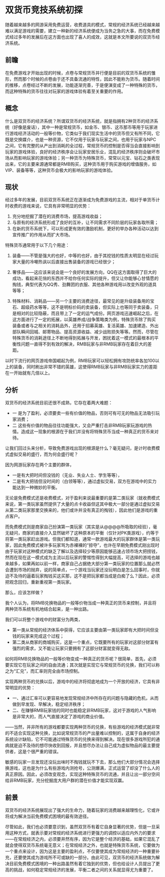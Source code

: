 # 双货币竞技系统初探
随着越来越多的网游采用免费运营，收费道具的模式，常规的经济系统已经越来越难以满足游戏的需要，建立一种新的经济系统便成为当务之急的大事，而在免费模式经过多年的发展后在这方面也出现了喜人的成效，这就是本文所要说的双货币经济系统。

## 前瞻

在免费游戏才开始出现的时候，点卷与常规货币并行便是目前的双货币系统的雏形，然而那个时候的点卷由于还不具备流通的特性，因此不能称为货币。随着时间的推移，点卷经过不断的发展，功能逐渐完善，于是便演变成了一种特殊的货币，而这种特殊的货币往往对玩家的游戏体验有着至关重要的作用。

## 概念

什么是双货币的经济系统？所谓双货币的经济系统，就是指拥有2种货币的经济系统（好像是废话），其中一种是常规货币，如金币、银币、这币那币等用于玩家进行游戏经济活动的一般等价物，它类似于我们现实生活中的货币但又有所不同，它既是交换媒介，也是一种资源，它不仅用于玩家与玩家之间，也用于玩家与NPC之间，它有完整的从产出到消耗的全过程，常规货币的控制是否得当会直接影响到玩家的游戏体验，良好的经济秩序会让玩家安居乐业，混乱的经济秩序则会破坏市场从而影响玩家的游戏体验；另一种货币为特殊货币，常常以元宝、钻石之类表现出来，它的主要来源通常都是RMB购买，这种货币用于购买游戏的增值服务，如VIP、装备等等，这种货币会极大的影响玩家的游戏体验。

## 现状

经过多年的发展，目前双货币系统正在逐渐成为免费游戏的主流，相对于单货币计时收费的游戏来说，它具有非常明显的优势：
1. 充分地挖掘了潜在的消费市场，提高游戏收益；
2. 与原有的经济系统形成了良好的互补，让不同需求不同阶层的玩家各取所需；
3. 在新的货币系统下，可以形成更有效的激励机制，更好的举办各种活动以达到宣传推广的作用从而扩大市场。

特殊货币通常用于以下几个用途：
1. 装备——不管是强大的也好，中等的也好，由于其挖钱的性质太明显在经过玩家大量的冷嘲热讽以后直接出售装备的游戏已经很少；

2. 奢侈品——这应该来说会是一个良好的发展方向，QQ在这方面取得了巨大的成功，看起来花俏的东西并不给你任何实际的提升，但又让你能够心甘情愿的掏钱，典型代表为QQ秀、劲舞团的衣服、其他各种游戏用以改变外观的道具等等；

3. 特殊材料、消耗品——另一个主要的消费途径，最常见的是升级装备用的宝石、超级药水等等，这不是明标价码的卖装备，但实际上也等同于卖装备，只是相对的比较隐蔽，而且带上了一定的运气成份。网页游戏迅速崛起之后，在这方面进行了一定的拓展，以英雄养成/战争策略类为例，特殊货币除了购买装备或者与之相关的消耗品外，还用于招募英雄、复活英雄、加速建造、外出部队瞬间回城、邮寄物品、提高资源收益、减少战败损失等等。然而，尽管在特殊货币的消耗途径上不断地得到拓展与开发，困扰着这一模式的最根本的平衡性问题一直得不到有效的解决，RMB玩家与非RMB玩家存在着巨大的差距。

以时下流行的网页游戏帝国崛起为例，RMB玩家可以轻松拥有攻防统率各加100以上的装备，同时刷出非常不错的英雄，这使得RMB玩家与非RMB玩家实力的差距在一开始就有几倍以上。

## 分析

双货币的经济系统目前还很不成熟，它存在着两大难题：

* 一 是为了盈利，必须要卖一些有价值的物品，否则可有可无的物品无法吸引玩家消费；
* 二 这些有价值的物品往往功能强大，又会严重打击非RMB玩家玩游戏的热情。造成这一现象的根源在于我们并没有将特殊货币当成一种真正的货币来对待。

让我们回过头来分析，导致免费游戏出现的根源是什么？毫无疑问，是计时收费模式虚拟交易的盛行，而为何会盛行呢？

因为网游玩家存在两个主要的群体，
* 一是有大把时间但没钱的（无业、失业人士、学生等等），
* 二是有大把钱但没时间的（白领等等），通过虚拟交易，双方在游戏中的实力能达到一种微妙的平衡。

无论是免费模式还是收费模式，对于盈利来说最重要的是第二类玩家（就收费模式来说，第一类玩家虽然提供了大量的点卡收益但这其中极大一部分是通过虚拟交易从第二类玩家那里交换来的，他们或许并没有真正的掏钱），因此他们是游戏的重点客户。

而免费模式则是商家自己扮演第一类玩家（其实是从@@@@所吸取的经验），毫无疑问，商家的直接介入显然破坏了这种原本的平衡（仅针对PK类游戏），约等于将第一类玩家赶出游戏。但我们都知道，通常一款游戏最大的玩家群体是第一类玩家，因此免费模式被许多玩家骂为赤裸裸的“掠夺”，也许在早期免费模式刚出现时由于玩家对这种模式的缺乏了解以及选择较少等原因能够迅速占领市场大把捞钱，然而在现在这一模式成为主流以后玩家的警惕性得到大幅提高，可选择的游戏也越来越多，如果再如以前一样，商家自己占据绝大部分第一类玩家的位置那么就必然会遭到市场的抛弃，说的简单点，一个游戏当玩家还没玩明白是怎么回事时，你就迫不及待的逼着玩家掏钱买这买那，这不是把玩家都当成是白痴了么？因此，必须把观念回归，重新重视第一类玩家。

那么，应该怎样做？

我个人认为，将RMB兑换物品的一般等价物当成一种真正的货币来控制，并且将两种货币系统有机地结合起来，是一种出路。

我们可以将整个游戏中的财富分为两类，

* 第一类从常规的经济体系中获得，它应该主要由第一类玩家即有大把时间但没钱的玩家来完成这个过程；
* 第二类从商家的商城购买，这是一个重点，它既要所有的玩家对这部分财富有强烈的需求，又不能让玩家只要拥有了这部分财富就变得无敌。

如何将RMB兑换物品的一般等价物变成一种真正的货币呢？很简单，首先，必须要实现它在玩家之间的自由流通；其次就是实现它与常规货币的兑换，我们可以称之为“汇兑”，而汇率则完全由市场控制。

实现两种货币的兑换以后，游戏中的经济将彻底地成为一个开放的经济，它具有非常明显的优势：
* 一、通过汇率可以更容易地发现常规经济中所存在的问题与隐藏的危机，从而做到早发现、早解决，稳定经济秩序；
* 二、在赚够RMB玩家钱的同时也能稳定非RMB玩家，这对于游戏的人气影响是非常大的，而人气直接决定了游戏的商业价值。

——当然，并非所有的游戏都要实现两种货币的兑换，有些游戏的经济模式就非常的不适合实现这种兑换，比如说常规货币的产出量难以控制的，这属于自身的经济系统设计缺陷，它不可能通过特殊货币的兑换来得到解决。现在很多游戏所犯的通病就是迫不及待的想尽快收到回报，并且想尽办法让自己成为虚拟物品的最主要提供者，这是个很严重的错误。

敏感的玩家一旦发现还没玩出味时不掏钱就玩不下去，那么他们大部分情况会选择换游戏，这也是为什么有些游戏内测抢号，公测爆满，正式运营了却没了什么人的真正原因。因此，必须改变观念，实现这种特殊货币的流通，并且让出一部分空间给非RMB玩家，充分挖掘庞大用户群的潜在价值才能实现双赢。

## 前景

双货币的经济系统展现出了强大的生命力，随着玩家的消费越来越理性化，它或许将成为解决当前免费模式困境的最有效途径。

尽管如此，我们也必须要意识到，虽然双货币有着它自身显著的优势，但是一旦采用这种方式，就表示要对常规的经济系统进行更强力的调控以适应内外力的要求——在常规经济之内，必须要井然有序，因为它是整个经济的基础，如果它混乱了就会使得双货币系统毫无意义；在常规经济之外，也就是特殊货币系统，它要做为一个重点来设计，因为这是主要的盈利点，不仅要使其成为常规经济的一种重要补充，还要使其成为游戏所不可或缺的一部分。由此可见，双货币的经济系统做为解决目前免费模式困境的一种出路虽然有着它独到的优势，但也给设计人员提出了更高的挑战，如何稳定常规经济的发展，平衡二者之间的关系就显得尤为重要了。